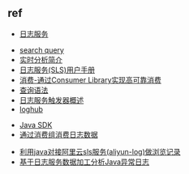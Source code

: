 


## ref
+ [日志服务](https://help.aliyun.com/document_detail/63459.html)
<!-- query -->
+ [search query](https://help.aliyun.com/document_detail/29060.html?spm=a2c4g.11186623.2.15.1a796f20ZBi4W6)
+ [实时分析简介](https://help.aliyun.com/document_detail/53608.html?spm=a2c4g.11186623.2.23.18253e00uXOGpc)
+ [日志服务(SLS)用户手册](https://promotion.aliyun.com/ntms/act/logdoclist.html?spm=5176.55536.1250727.1.9690121ekqhREz&aly_as=sArNaHyCc)
+ [消费-通过Consumer Library实现高可靠消费](https://help.aliyun.com/document_detail/43841.html?spm=a2c4g.11186623.2.7.428623ffE9g9k2#section-lfd-woz-kjz)
+ [查询语法](https://help.aliyun.com/document_detail/29060.html)
+ [日志服务触发器概述](https://www.alibabacloud.com/help/zh/doc-detail/84386.htm?spm=a2c63.p38356.b99.132.247c2136NrHK0r)
+ [loghub](https://www.alibabacloud.com/help/zh/doc-detail/29088.html?spm=a2c5t.10695662.1996646101.searchclickresult.5d4be0b1xj8RBV)
<!-- java sdk -->
+ [Java SDK](https://help.aliyun.com/document_detail/29068.html?spm=a2c4g.11186623.6.1324.795c693bdGtUwZ)
+ [通过消费组消费日志数据](https://help.aliyun.com/document_detail/28998.htm?spm=a2c4g.11186623.2.14.13fb1ff8qldNY0#t13164.html)

<!-- samples -->
+ [利用java对接阿里云sls服务(aliyun-log)做浏览记录](https://blog.csdn.net/weixin_41546244/article/details/111752362)
+ [基于日志服务数据加工分析Java异常日志](https://zhuanlan.zhihu.com/p/149222224)